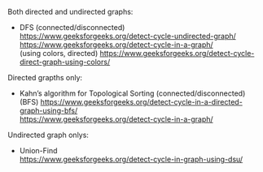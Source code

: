 Both directed and undirected graphs:
- DFS (connected/disconnected)\
  https://www.geeksforgeeks.org/detect-cycle-undirected-graph/ \
  https://www.geeksforgeeks.org/detect-cycle-in-a-graph/ \
  (using colors, directed) https://www.geeksforgeeks.org/detect-cycle-direct-graph-using-colors/
  

Directed grapths only:
- Kahn’s algorithm for Topological Sorting (connected/disconnected)\
  (BFS) https://www.geeksforgeeks.org/detect-cycle-in-a-directed-graph-using-bfs/ \
  https://www.geeksforgeeks.org/detect-cycle-in-a-graph/

Undirected graph onlys:
- Union-Find\
  https://www.geeksforgeeks.org/detect-cycle-in-graph-using-dsu/
  
